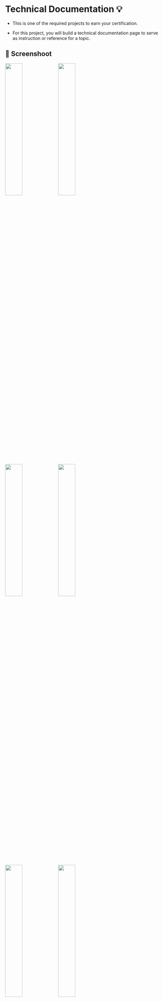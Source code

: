 # Technical Documentation :bulb: 

- This is one of the required projects to earn your certification.

- For this project, you will build a technical documentation page to serve as instruction or reference for a topic.

## :camera_flash: Screenshoot

<img src='https://github.com/Hager-elhwarii/Responsive-Web-Design-FreeCodeCamp/assets/80959882/7956075e-c5e8-456c-af1c-486959281d5c' width='33%'/>
<img src='https://github.com/Hager-elhwarii/Responsive-Web-Design-FreeCodeCamp/assets/80959882/0aa33340-da21-458c-8ab2-89e93401ab81' width='33%'/>
<img src='https://github.com/Hager-elhwarii/Responsive-Web-Design-FreeCodeCamp/assets/80959882/5ac2c42c-3a2e-47a7-a64b-3688b23049e2' width='33%'/>

<img src='https://github.com/Hager-elhwarii/Responsive-Web-Design-FreeCodeCamp/assets/80959882/52d68e25-4cee-40ac-aebd-044192595532' width='33%'/>
<img src='https://github.com/Hager-elhwarii/Responsive-Web-Design-FreeCodeCamp/assets/80959882/bee2b19d-8fd2-4c16-a0cb-252872d75f12' width='33%'/>
<img src='https://github.com/Hager-elhwarii/Responsive-Web-Design-FreeCodeCamp/assets/80959882/197e8c74-06de-4099-a469-82159c39cf0f' width='33%'/>

